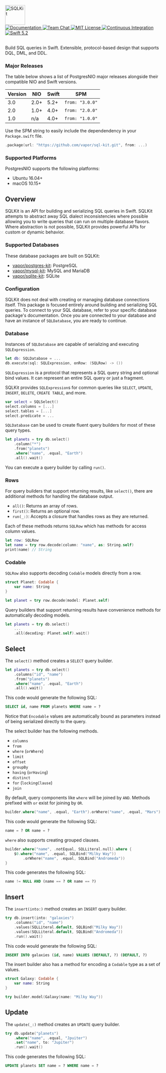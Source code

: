 <img src="https://user-images.githubusercontent.com/1342803/58835528-3523e400-8624-11e9-8128-4925c7c9cf08.png" height="64" alt="SQLKit">
<br>
<a href="https://docs.vapor.codes/4.0/">
    <img src="http://img.shields.io/badge/read_the-docs-2196f3.svg" alt="Documentation">
</a>
<a href="https://discord.gg/vapor">
    <img src="https://img.shields.io/discord/431917998102675485.svg" alt="Team Chat">
</a>
<a href="LICENSE">
    <img src="http://img.shields.io/badge/license-MIT-brightgreen.svg" alt="MIT License">
</a>
<a href="https://github.com/vapor/sql-kit/actions">
    <img src="https://github.com/vapor/sql-kit/workflows/test/badge.svg" alt="Continuous Integration">
</a>
<a href="https://swift.org">
    <img src="http://img.shields.io/badge/swift-5.2-brightgreen.svg" alt="Swift 5.2">
</a>
<br>
<br>

Build SQL queries in Swift. Extensible, protocol-based design that supports DQL, DML, and DDL.

### Major Releases

The table below shows a list of PostgresNIO major releases alongside their compatible NIO and Swift versions. 

|Version|NIO|Swift|SPM|
|-|-|-|-|
|3.0|2.0+|5.2+|`from: "3.0.0"`|
|2.0|1.0+|4.0+|`from: "2.0.0"`|
|1.0|n/a|4.0+|`from: "1.0.0"`|

Use the SPM string to easily include the dependendency in your `Package.swift` file.

```swift
.package(url: "https://github.com/vapor/sql-kit.git", from: ...)
```

### Supported Platforms

PostgresNIO supports the following platforms:

- Ubuntu 16.04+
- macOS 10.15+

## Overview

SQLKit is an API for building and serializing SQL queries in Swift. SQLKit attempts to abstract away SQL dialect inconsistencies where possible allowing you to write queries that can run on multiple database flavors. Where abstraction is not possible, SQLKit provides powerful APIs for custom or dynamic behavior. 

### Supported Databases

These database packages are built on SQLKit:

- [vapor/postgres-kit](https://github.com/vapor/postgres-kit): PostgreSQL
- [vapor/mysql-kit](https://github.com/vapor/mysql-kit): MySQL and MariaDB
- [vapor/sqlite-kit](https://github.com/vapor/sqlite-kit): SQLite

### Configuration

SQLKit does not deal with creating or managing database connections itself. This package is focused entirely around building and serializing SQL queries. To connect to your SQL database, refer to your specific database package's documentation. Once you are connected to your database and have an instance of `SQLDatabase`, you are ready to continue.

### Database

Instances of `SQLDatabase` are capable of serializing and executing `SQLExpression`. 

```swift
let db: SQLDatabase = ...
db.execute(sql: SQLExpression, onRow: (SQLRow) -> ())
```

`SQLExpression` is a protocol that represents a SQL query string and optional bind values. It can represent an entire SQL query or just a fragment. 

SQLKit provides `SQLExpression`s for common queries like `SELECT`, `UPDATE`, `INSERT`, `DELETE`, `CREATE TABLE`, and more. 

```swift
var select = SQLSelect()
select.columns = [...]
select.tables = [...]
select.predicate = ...
```

`SQLDatabase` can be used to create fluent query builders for most of these query types. 

```swift
let planets = try db.select()
    .column("*")
    .from("planets")
    .where("name", .equal, "Earth")
    .all().wait()
```

You can execute a query builder by calling `run()`. 

### Rows

For query builders that support returning results, like `select()`, there are additional methods for handling the database output.

- `all()`: Returns an array of rows.
- `first()`: Returns an optional row.
- `run(_:)`: Accepts a closure that handles rows as they are returned.

Each of these methods returns `SQLRow` which has methods for access column values.

```swift
let row: SQLRow
let name = try row.decode(column: "name", as: String.self)
print(name) // String
```

### Codable

`SQLRow` also supports decoding `Codable` models directly from a row.

```swift
struct Planet: Codable {
    var name: String
}

let planet = try row.decode(model: Planet.self)
```

Query builders that support returning results have convenience methods for automatically decoding models.

```swift
let planets = try db.select()
    ...
    .all(decoding: Planet.self).wait()
```

## Select

The `select()` method creates a `SELECT` query builder. 

```swift
let planets = try db.select()
    .columns("id", "name")
    .from("planets")
    .where("name", .equal, "Earth")
    .all().wait()
```

This code would generate the following SQL:

```sql
SELECT id, name FROM planets WHERE name = ?
```

Notice that `Encodable` values are automatically bound as parameters instead of being serialized directly to the query. 

The select builder has the following methods.

- `columns`
- `from`
- `where` (`orWhere`)
- `limit`
- `offset`
- `groupBy`
- `having` (`orHaving`)
- `distinct`
- `for` (`lockingClause`)
- `join`

By default, query components like `where` will be joined by `AND`. Methods prefixed with `or` exist for joining by `OR`. 

```swift
builder.where("name", .equal, "Earth").orWhere("name", .equal, "Mars")
```

This code would generate the following SQL:

```sql
name = ? OR name = ?
```

`where` also supports creating grouped clauses. 

```swift
builder.where("name", .notEqual, SQLLiteral.null).where {
    $0.where("name", .equal, SQLBind("Milky Way"))
        .orWhere("name", .equal, SQLBind("Andromeda"))
}
```

This code generates the following SQL:

```sql
name != NULL AND (name == ? OR name == ?)
```

## Insert

The `insert(into:)` method creates an `INSERT` query builder. 

```swift
try db.insert(into: "galaxies")
    .columns("id", "name")
    .values(SQLLiteral.default, SQLBind("Milky Way"))
    .values(SQLLiteral.default, SQLBind("Andromeda"))
    .run().wait()
```

This code would generate the following SQL:

```sql
INSERT INTO galaxies (id, name) VALUES (DEFAULT, ?) (DEFAULT, ?)
```

The insert builder also has a method for encoding a `Codable` type as a set of values.

```swift
struct Galaxy: Codable {
    var name: String
}

try builder.model(Galaxy(name: "Milky Way"))
```

## Update

The `update(_:)` method creates an `UPDATE` query builder.

```swift
try db.update("planets")
    .where("name", .equal, "Jpuiter")
    .set("name", to: "Jupiter")
    .run().wait()
```

This code generates the following SQL:

```sql
UPDATE planets SET name = ? WHERE name = ?
```
